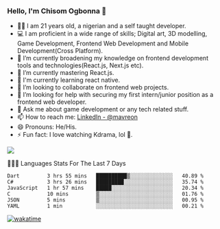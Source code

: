 ### Hello, I'm Chisom Ogbonna 👋
- 👦🏿 I am 21 years old, a nigerian and a self taught developer.
- 💻 I am proficient in a wide range of skills; Digital art, 3D modelling, Game Development, Frontend Web Development and Mobile Development(Cross Platform).
- 🔭 I’m currently broadening my knowledge on frontend development tools and technologies(React.js, Next.js etc).
- 🌱 I’m currently mastering React.js.
- 🍃 I'm currently learning react native.
- 👯 I’m looking to collaborate on frontend web projects.
- 🤔 I’m looking for help with securing my first intern/junior position as a frontend web developer.
- 💬 Ask me about game development or any tech related stuff.
- 📫 How to reach me: [LinkedIn - @mavreon](https://www.linkedin.com/in/mavreon/)
- 😄 Pronouns: He/His.
- ⚡ Fun fact: I love watching Kdrama, lol 🤣.

<img src = "https://github-readme-stats.vercel.app/api?username=mavreon&&show_icons=true&title_color=ffffff&icon_color=bb2acf&text_color=daf7dc&bg_color=151515"/>

👨🏿‍💻 Languages Stats For The Last 7 Days

<!--START_SECTION:waka-->

```text
Dart         3 hrs 55 mins   ██████████▒░░░░░░░░░░░░░░   40.89 %
C#           3 hrs 26 mins   █████████░░░░░░░░░░░░░░░░   35.74 %
JavaScript   1 hr 57 mins    █████░░░░░░░░░░░░░░░░░░░░   20.34 %
C            10 mins         ▒░░░░░░░░░░░░░░░░░░░░░░░░   01.76 %
JSON         5 mins          ▒░░░░░░░░░░░░░░░░░░░░░░░░   00.95 %
YAML         1 min           ░░░░░░░░░░░░░░░░░░░░░░░░░   00.21 %
```

<!--END_SECTION:waka-->
[![wakatime](https://wakatime.com/badge/user/b3eff457-1de7-4ef9-9a2b-c8f23bae0969.svg)](https://wakatime.com/@b3eff457-1de7-4ef9-9a2b-c8f23bae0969)
